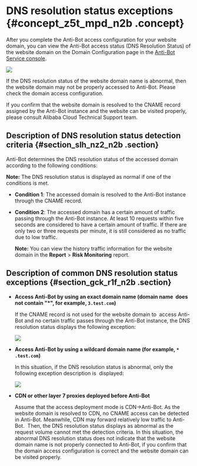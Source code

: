 # DNS resolution status exceptions {#concept_z5t_mpd_n2b .concept}

After you complete the Anti-Bot access configuration for your website domain, you can view the Anti-Bot access status \(DNS Resolution Status\) of the website domain on the Domain Configuration page in the [Anti-Bot Service console](https://yundun.console.aliyun.com/?p=antibot).

![](http://static-aliyun-doc.oss-cn-hangzhou.aliyuncs.com/assets/img/16059/7296_en-US.png)

If the DNS resolution status of the website domain name is abnormal, then the website domain may not be properly accessed to Anti-Bot. Please check the domain access configuration.

If you confirm that the website domain is resolved to the CNAME record assigned by the Anti-Bot instance and the website can be visited properly, please consult Alibaba Cloud Technical Support team.

## Description of DNS resolution status detection criteria {#section_slh_nz2_n2b .section}

Anti-Bot determines the DNS resolution status of the accessed domain according to the following conditions:

**Note:** The DNS resolution status is displayed as normal if one of the conditions is met. 

-   **Condition 1**: The accessed domain is resolved to the Anti-Bot instance through the CNAME record.
-   **Condition 2**: The accessed domain has a certain amount of traffic passing through the Anti-Bot instance. At least 10 requests within five seconds are considered to have a certain amount of traffic. If there are only two or three requests per minute, it is still considered as no traffic due to low traffic.

    **Note:** You can view the history traffic information for the website domain in the **Report** \> **Risk Monitoring** report.


## Description of common DNS resolution status exceptions {#section_gck_r1f_n2b .section}

-   **Access Anti-Bot by using an exact domain name \(domain name  does not contain "\*", for example, `3.test.com`\)**

    If the CNAME record is not used for the website domain to  access Anti-Bot and no certain traffic passes through the Anti-Bot instance, the DNS resolution status displays the following exception:

    ![](http://static-aliyun-doc.oss-cn-hangzhou.aliyuncs.com/assets/img/16059/7297_en-US.png)

-   **Access Anti-Bot by using a wildcard domain name \(for example, `* .test.com`\)**

    In this situation, if the DNS resolution status is abnormal, only the following exception description is  displayed:

    ![](http://static-aliyun-doc.oss-cn-hangzhou.aliyuncs.com/assets/img/16059/7298_en-US.png)

-   **CDN or other layer 7 proxies deployed before Anti-Bot**

    Assume that the access deployment mode is CDN-\>Anti-Bot. As the website domain is resolved to CDN, no CNAME access can be detected in Anti-Bot. Meanwhile, CDN may forward relatively low traffic to Anti-Bot.  Then, the DNS resolution status displays as abnormal as the request volume cannot met the detection criteria. In this situation, the abnormal DNS resolution status does not indicate that the website domain name is not properly connected to Anti-Bot, if you confirm that the domain access configuration is correct and the website domain can be visited properly.


